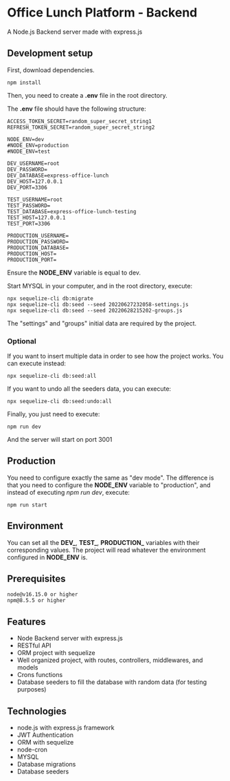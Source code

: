 # Office Lunch Platform - Backend

A Node.js Backend server made with express.js

## Development setup
First, download dependencies.

```
npm install
```
Then, you need to create a **.env** file in the root directory.

The **.env** file should have the following structure:
```
ACCESS_TOKEN_SECRET=random_super_secret_string1
REFRESH_TOKEN_SECRET=random_super_secret_string2

NODE_ENV=dev
#NODE_ENV=production
#NODE_ENV=test

DEV_USERNAME=root
DEV_PASSWORD=
DEV_DATABASE=express-office-lunch
DEV_HOST=127.0.0.1
DEV_PORT=3306

TEST_USERNAME=root
TEST_PASSWORD=
TEST_DATABASE=express-office-lunch-testing
TEST_HOST=127.0.0.1
TEST_PORT=3306

PRODUCTION_USERNAME=
PRODUCTION_PASSWORD=
PRODUCTION_DATABASE=
PRODUCTION_HOST=
PRODUCTION_PORT=
```
Ensure the **NODE_ENV** variable is equal to dev.

Start MYSQL in your computer, and in the root directory, execute:
```
npx sequelize-cli db:migrate
npx sequelize-cli db:seed --seed 20220627232058-settings.js
npx sequelize-cli db:seed --seed 20220628215202-groups.js
```
The "settings" and "groups" initial data are required by the project.

### Optional
If you want to insert multiple data in order to see how the project works. You can execute instead:
```
npx sequelize-cli db:seed:all
```
If you want to undo all the seeders data, you can execute:
```
npx sequelize-cli db:seed:undo:all
```

Finally, you just need to execute:
```
npm run dev
```
And the server will start on port 3001

## Production
You need to configure exactly the same as "dev mode". The difference is that you need to configure the **NODE_ENV** variable to "production", and instead of executing *npm run dev*, execute:
```
npm run start
```

## Environment
You can set all the **DEV_**, **TEST_**, **PRODUCTION_** variables with their corresponding values. The project will read whatever the environment configured in **NODE_ENV** is.

## Prerequisites
```
node@v16.15.0 or higher
npm@8.5.5 or higher
```

## Features
* Node Backend server with express.js
* RESTful API
* ORM project with sequelize
* Well organized project, with routes, controllers, middlewares, and models
* Crons functions
* Database seeders to fill the database with random data (for testing purposes)

## Technologies
* node.js with express.js framework
* JWT Authentication
* ORM with sequelize
* node-cron 
* MYSQL
* Database migrations
* Database seeders